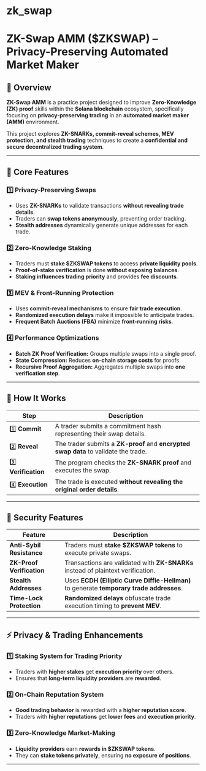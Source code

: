# zk_swap

# ZK-Swap AMM ($ZKSWAP) – Privacy-Preserving Automated Market Maker

## 🚀 Overview

**ZK-Swap AMM** is a practice project designed to improve **Zero-Knowledge (ZK) proof** skills within the **Solana blockchain** ecosystem, specifically focusing on **privacy-preserving trading** in an **automated market maker (AMM)** environment.

This project explores **ZK-SNARKs, commit-reveal schemes, MEV protection, and stealth trading** techniques to create a **confidential and secure decentralized trading system**.


---


## 📌 Core Features

### 1️⃣ Privacy-Preserving Swaps
- Uses **ZK-SNARKs** to validate transactions **without revealing trade details**.
- Traders can **swap tokens anonymously**, preventing order tracking.
- **Stealth addresses** dynamically generate unique addresses for each trade.

### 2️⃣ Zero-Knowledge Staking
- Traders must **stake $ZKSWAP tokens** to access **private liquidity pools**.
- **Proof-of-stake verification** is done **without exposing balances**.
- **Staking influences trading priority** and provides **fee discounts**.

### 3️⃣ MEV & Front-Running Protection
- Uses **commit-reveal mechanisms** to ensure **fair trade execution**.
- **Randomized execution delays** make it impossible to anticipate trades.
- **Frequent Batch Auctions (FBA)** minimize **front-running risks**.

### 4️⃣ Performance Optimizations
- **Batch ZK Proof Verification:** Groups multiple swaps into a single proof.
- **State Compression:** Reduces **on-chain storage costs** for proofs.
- **Recursive Proof Aggregation:** Aggregates multiple swaps into **one verification step**.

---

## 🔄 How It Works

| **Step**  | **Description** |
|-----------|----------------|
| 1️⃣ **Commit** | A trader submits a commitment hash representing their swap details. |
| 2️⃣ **Reveal** | The trader submits a **ZK-proof** and **encrypted swap data** to validate the trade. |
| 3️⃣ **Verification** | The program checks the **ZK-SNARK proof** and executes the swap. |
| 4️⃣ **Execution** | The trade is executed **without revealing the original order details**. |

---

## 🔐 Security Features

| **Feature** | **Description** |
|------------|----------------|
| **Anti-Sybil Resistance** | Traders must **stake $ZKSWAP tokens** to execute private swaps. |
| **ZK-Proof Verification** | Transactions are validated with **ZK-SNARKs** instead of plaintext verification. |
| **Stealth Addresses** | Uses **ECDH (Elliptic Curve Diffie-Hellman)** to generate **temporary trade addresses**. |
| **Time-Lock Protection** | **Randomized delays** obfuscate trade execution timing to **prevent MEV**. |

---


## ⚡ Privacy & Trading Enhancements

### 1️⃣ **Staking System for Trading Priority**
- Traders with **higher stakes** get **execution priority** over others.
- Ensures that **long-term liquidity providers** are **rewarded**.

### 2️⃣ **On-Chain Reputation System**
- **Good trading behavior** is rewarded with a **higher reputation score**.
- Traders with **higher reputations** get **lower fees** and **execution priority**.

### 3️⃣ **Zero-Knowledge Market-Making**
- **Liquidity providers** earn **rewards in $ZKSWAP tokens**.
- They can **stake tokens privately**, ensuring **no exposure of positions**.

---
